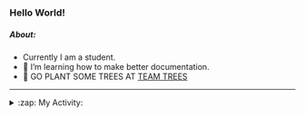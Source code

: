### Hello World!

##### About:
- Currently I am a student.
- 🌱 I’m learning how to make better documentation.
- 🌱 GO PLANT SOME TREES AT [TEAM TREES](https://teamtrees.org/)

---
<details>
  <summary>:zap: My Activity:</summary>
  
<!--START_SECTION:waka-->
![Code Time](http://img.shields.io/badge/Code%20Time-1%2C012%20hrs%2047%20mins-blue)

**I'm a Night 🦉** 

```text
🌞 Morning    96 commits     ███░░░░░░░░░░░░░░░░░░░░░░   13.56% 
🌆 Daytime    153 commits    █████░░░░░░░░░░░░░░░░░░░░   21.61% 
🌃 Evening    218 commits    ███████░░░░░░░░░░░░░░░░░░   30.79% 
🌙 Night      241 commits    ████████░░░░░░░░░░░░░░░░░   34.04%

```
📅 **I'm Most Productive on Tuesday** 

```text
Monday       108 commits    ███░░░░░░░░░░░░░░░░░░░░░░   15.25% 
Tuesday      133 commits    ████░░░░░░░░░░░░░░░░░░░░░   18.79% 
Wednesday    78 commits     ██░░░░░░░░░░░░░░░░░░░░░░░   11.02% 
Thursday     100 commits    ███░░░░░░░░░░░░░░░░░░░░░░   14.12% 
Friday       97 commits     ███░░░░░░░░░░░░░░░░░░░░░░   13.7% 
Saturday     82 commits     ███░░░░░░░░░░░░░░░░░░░░░░   11.58% 
Sunday       110 commits    ████░░░░░░░░░░░░░░░░░░░░░   15.54%

```


📊 **This Week I Spent My Time On** 

```text
🔥 Editors: 
VS Code                  5 hrs 24 mins       █████████████████████████   100.0%

🐱‍💻 Projects: 
CSF22                    2 hrs 55 mins       █████████████░░░░░░░░░░░░   54.03% 
file-utils               51 mins             ████░░░░░░░░░░░░░░░░░░░░░   15.93% 
advent-of-code-2022      49 mins             ███░░░░░░░░░░░░░░░░░░░░░░   15.12% 
praise-demo              48 mins             ███░░░░░░░░░░░░░░░░░░░░░░   14.92%

```


 Last Updated on 28/01/2023 06:04:27 UTC
<!--END_SECTION:waka-->
</details>

